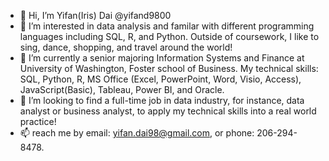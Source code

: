 - 👋 Hi, I’m Yifan(Iris) Dai @yifand9800
- 👀 I’m interested in data analysis and familar with different programming languages including SQL, R, and Python. Outside of coursework, I like to sing, dance, shopping, and travel around the world!
- 🌱 I’m currently a senior majoring Information Systems and Finance at University of Washington, Foster school of Business. 
     My technical skills: SQL, Python, R, MS Office (Excel, PowerPoint, Word, Visio, Access), JavaScript(Basic), Tableau, Power BI, and Oracle. 
- 💞️ I’m looking to find a full-time job in data industry, for instance, data analyst or business analyst, to apply my technical skills into a real world practice!
- 📫 reach me by email: yifan.dai98@gmail.com, or phone: 206-294-8478.

<!---
yifand9800/yifand9800 is a ✨ special ✨ repository because its `README.md` (this file) appears on your GitHub profile.
You can click the Preview link to take a look at your changes.
--->

